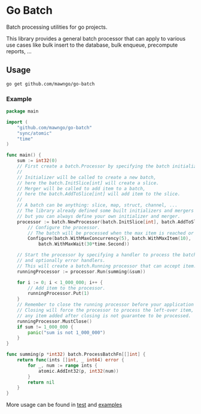 # Go Batch

Batch processing utilities for go projects.

This library provides a general batch processor that can apply to various use cases like bulk insert to the database,
bulk enqueue, precompute reports, ...

## Usage

```shell
go get github.com/mawngo/go-batch
```

### Example

```go
package main

import (
	"github.com/mawngo/go-batch"
	"sync/atomic"
	"time"
)

func main() {
	sum := int32(0)
	// First create a batch.Processor by specifying the batch initializer and merger.
	//
	// Initializer will be called to create a new batch, 
	// here the batch.InitSlice[int] will create a slice.
	// Merger will be called to add item to a batch, 
	// here the batch.AddToSlice[int] will add item to the slice.
	//
	// A batch can be anything: slice, map, struct, channel, ...
	// The library already defined some built initializers and mergers for common data types,
	// but you can always define your own initializer and merger.
	processor := batch.NewProcessor(batch.InitSlice[int], batch.AddToSlice[int]).
		// Configure the processor.
		// The batch will be processed when the max item is reached or the max wait is reached.
		Configure(batch.WithMaxConcurrency(5), batch.WithMaxItem(10), 
			batch.WithMaxWait(30*time.Second))

	// Start the processor by specifying a handler to process the batch, 
	// and optionally error handlers.
	// This will create a batch.Running processor that can accept item.
	runningProcessor := processor.Run(summing(&sum))

	for i := 0; i < 1_000_000; i++ {
		// Add item to the processor.
		runningProcessor.Put(1)
	}
	// Remember to close the running processor before your application stopped.
	// Closing will force the processor to process the left-over item, 
	// any item added after closing is not guarantee to be processed.
	runningProcessor.MustClose()
	if sum != 1_000_000 {
		panic("sum is not 1_000_000")
	}
}

func summing(p *int32) batch.ProcessBatchFn[[]int] {
	return func(ints []int, _ int64) error {
		for _, num := range ints {
			atomic.AddInt32(p, int32(num))
		}
		return nil
	}
}

```

More usage can be found in [test](batch_test.go) and [examples](examples)